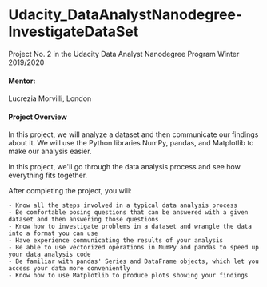 # Udacity_DataAnalystNanodegree-InvestigateDataSet
Project No. 2 in the Udacity Data Analyst Nanodegree Program Winter 2019/2020

#### Mentor:
 Lucrezia Morvilli, London

#### Project Overview ####

In this project, we will analyze a dataset and then communicate our findings about it. We will use the Python libraries NumPy, pandas, and Matplotlib to make our analysis easier.

In this project, we'll go through the data analysis process and see how everything fits together. 

After completing the project, you will:

    - Know all the steps involved in a typical data analysis process
    - Be comfortable posing questions that can be answered with a given dataset and then answering those questions
    - Know how to investigate problems in a dataset and wrangle the data into a format you can use
    - Have experience communicating the results of your analysis
    - Be able to use vectorized operations in NumPy and pandas to speed up your data analysis code
    - Be familiar with pandas' Series and DataFrame objects, which let you access your data more conveniently
    - Know how to use Matplotlib to produce plots showing your findings

